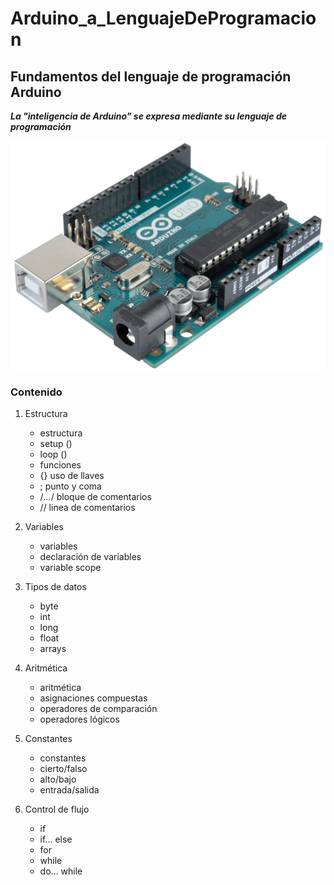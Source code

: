 # Arduino_a_LenguajeDeProgramacion
## Fundamentos del lenguaje de programación Arduino

***La "inteligencia de Arduino" se expresa mediante su lenguaje de programación***  


![Arduino img](img/ardu.png "Arduino")


### Contenido

1. Estructura
    * estructura
    * setup ()
    * loop ()
    * funciones
    * {} uso de llaves
    * ; punto y coma
    * /*...*/ bloque de comentarios
    * // linea de comentarios

2. Variables
    * variables
    * declaración de variables
    * variable scope

3. Tipos de datos
    * byte
    * int
    * long
    * float
    * arrays

4. Aritmética
    * aritmética
    * asignaciones compuestas
    * operadores de comparación
    * operadores lógicos

5. Constantes
    * constantes
    * cierto/falso
    * alto/bajo
    * entrada/salida

6. Control de flujo
    * if
    * if... else
    * for
    * while
    * do... while